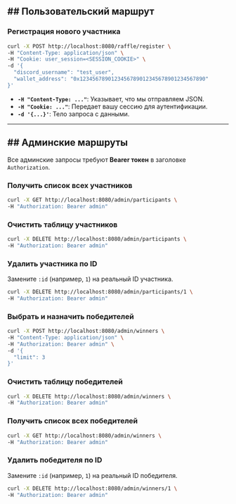 
## \#\# Пользовательский маршрут

### **Регистрация нового участника**

```bash
curl -X POST http://localhost:8080/raffle/register \
-H "Content-Type: application/json" \
-H "Cookie: user_session=<SESSION_COOKIE>" \
-d '{
  "discord_username": "test_user",
  "wallet_address": "0x1234567890123456789012345678901234567890"
}'
```

- **`-H "Content-Type: ..."`**: Указывает, что мы отправляем JSON.
- **`-H "Cookie: ..."`**: Передает вашу сессию для аутентификации.
- **`-d '{...}'`**: Тело запроса с данными.

---

## \#\# Админские маршруты

Все админские запросы требуют **Bearer токен** в заголовке `Authorization`.

### **Получить список всех участников**

```bash
curl -X GET http://localhost:8080/admin/participants \
-H "Authorization: Bearer admin"
```

### **Очистить таблицу участников**

```bash
curl -X DELETE http://localhost:8080/admin/participants \
-H "Authorization: Bearer admin"
```

### **Удалить участника по ID**

Замените `:id` (например, `1`) на реальный ID участника.

```bash
curl -X DELETE http://localhost:8080/admin/participants/1 \
-H "Authorization: Bearer admin"
```

### **Выбрать и назначить победителей**

```bash
curl -X POST http://localhost:8080/admin/winners \
-H "Content-Type: application/json" \
-H "Authorization: Bearer admin" \
-d '{
  "limit": 3
}'
```

### **Очистить таблицу победителей**

```bash
curl -X DELETE http://localhost:8080/admin/winners \
-H "Authorization: Bearer admin"
```

### **Получить список всех победителей**

```bash
curl -X GET http://localhost:8080/admin/winners \
-H "Authorization: Bearer admin"
```

### **Удалить победителя по ID**

Замените `:id` (например, `1`) на реальный ID победителя.

```bash
curl -X DELETE http://localhost:8080/admin/winners/1 \
-H "Authorization: Bearer admin"
```

